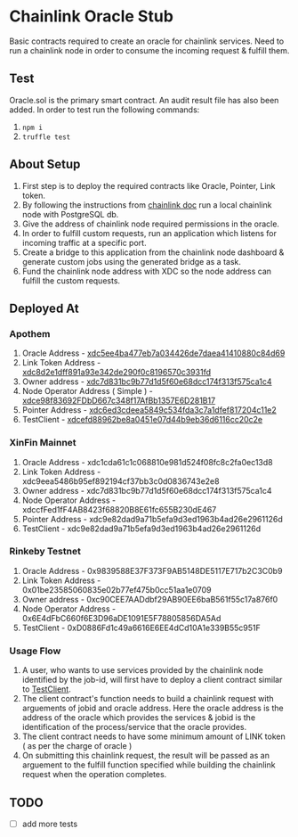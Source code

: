 # Chainlink Oracle Stub

Basic contracts required to create an oracle for chainlink services. Need to run a chainlink node in order to consume the incoming request & fulfill them.

## Test

Oracle.sol is the primary smart contract. An audit result file has also been added.
In order to test run the following commands:

1. `npm i`
2. `truffle test`

## About Setup

1. First step is to deploy the required contracts like Oracle, Pointer, Link token.
2. By following the instructions from [chainlink doc](https://docs.chain.link/docs/node-operator-overview) run a local chainlink node with PostgreSQL db.
3. Give the address of chainlink node required permissions in the oracle.
4. In order to fulfill custom requests, run an application which listens for incoming traffic at a specific port. 
5. Create a bridge to this application from the chainlink node dashboard & generate custom jobs using the generated bridge as a task.
6. Fund the chainlink node address with XDC so the node address can fulfill the custom requests.

## Deployed At

### Apothem

1. Oracle Address - [xdc5ee4ba477eb7a034426de7daea41410880c84d69](https://explorer.apothem.network/addr/xdc5ee4ba477eb7a034426de7daea41410880c84d69)
2. Link Token Address - [xdc8d2e1dff891a93e342de290f0c8196570c3931fd](https://explorer.apothem.network/addr/xdc8d2e1dff891a93e342de290f0c8196570c3931fd)
3. Owner address - [xdc7d831bc9b77d1d5f60e68dcc174f313f575ca1c4](https://explorer.apothem.network/addr/xdc7d831bc9b77d1d5f60e68dcc174f313f575ca1c4)
4. Node Operator Address ( Simple ) - [xdce98f83692FDbD667c348f17AfBb1357E6D281B17](https://explorer.apothem.network/addr/xdce98f83692fdbd667c348f17afbb1357e6d281b17)
5. Pointer Address - [xdc6ed3cdeea5849c534fda3c7a1dfef817204c11e2](https://explorer.apothem.network/addr/xdc6ed3cdeea5849c534fda3c7a1dfef817204c11e2)
6. TestClient - [xdcefd88962be8a0451e07d44b9eb36d6116cc20c2e](https://explorer.apothem.network/addr/xdcefd88962be8a0451e07d44b9eb36d6116cc20c2e)

### XinFin Mainnet

1. Oracle Address - xdc1cda61c1c068810e981d524f08fc8c2fa0ec13d8
2. Link Token Address - xdc9eea5486b95ef892194cf37bb3c0d0836743e2e8
3. Owner address - xdc7d831bc9b77d1d5f60e68dcc174f313f575ca1c4
4. Node Operator Address - xdccfFed1fF4AB8423f68820B8E61fc655B230dE467
5. Pointer Address - xdc9e82dad9a71b5efa9d3ed1963b4ad26e2961126d
6. TestClient - xdc9e82dad9a71b5efa9d3ed1963b4ad26e2961126d

### Rinkeby Testnet

1. Oracle Address - 0x9839588E37F373F9AB5148DE5117E717b2C3C0b9
2. Link Token Address - 0x01be23585060835e02b77ef475b0cc51aa1e0709
3. Owner address - 0xc90CEE7AADdbf29AB90EE6baB561f55c17a876f0
4. Node Operator Address - 0x6E4dFbC660f6E3D96aDE1091E5F78805856DA5Ad
5. TestClient - 0xD0886Fd1c49a6616E6EE4dCd10A1e339B55c951F


### Usage Flow

1. A user, who wants to use services provided by the chainlink node identified by the job-id, will first have to deploy a client contract similar to [TestClient](https://explorer.apothem.network/addr/xdcefd88962be8a0451e07d44b9eb36d6116cc20c2e).
2. The client contract's function needs to build a chainlink request with arguements of jobid and oracle address.
  Here the oracle address is the address of the oracle which provides the services & jobid is the identification of the process/service that the oracle provides.
3. The client contract needs to have some minimum amount of LINK token ( as per the charge of oracle ) 
4. On submitting this chainlink request, the result will be passed as an arguement to the fulfill function specified while building the chainlink request when the operation completes.

## TODO

 - [ ] add more tests